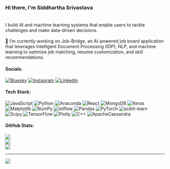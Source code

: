 ### Hi there, I'm Siddhartha Srivastava<br><br>
I build AI and machine learning systems that enable users to tackle challenges and make data-driven decisions.<br><br>🔭 I’m currently working on Job-Bridge, an AI-powered job board application that leverages Intelligent Document Processing (IDP), NLP, and machine learning to optimize job matching, resume customization, and skill recommendations.


#### Socials:
[![Bluesky](https://img.shields.io/badge/bluesky-0285FF?style=for-the-badge&logo=bluesky&logoColor=%23FFFFFF)](https://bsky.app/profile/realsiddhartha.bsky.social) [![Instagram](https://img.shields.io/badge/Instagram-%23E4405F.svg?logo=Instagram&logoColor=white)](https://instagram.com/realsiddhartha) [![LinkedIn](https://img.shields.io/badge/LinkedIn-%230077B5.svg?logo=linkedin&logoColor=white)](https://linkedin.com/in/realsiddhartha) 

#### Tech Stack:
![JavaScript](https://img.shields.io/badge/javascript-%23323330.svg?style=plastic&logo=javascript&logoColor=%23F7DF1E) ![Python](https://img.shields.io/badge/python-3670A0?style=plastic&logo=python&logoColor=ffdd54) ![Anaconda](https://img.shields.io/badge/Anaconda-%2344A833.svg?style=plastic&logo=anaconda&logoColor=white) ![React](https://img.shields.io/badge/react-%2320232a.svg?style=plastic&logo=react&logoColor=%2361DAFB) ![MongoDB](https://img.shields.io/badge/MongoDB-%234ea94b.svg?style=plastic&logo=mongodb&logoColor=white) ![Keras](https://img.shields.io/badge/Keras-%23D00000.svg?style=plastic&logo=Keras&logoColor=white) ![Matplotlib](https://img.shields.io/badge/Matplotlib-%23ffffff.svg?style=plastic&logo=Matplotlib&logoColor=black) ![NumPy](https://img.shields.io/badge/numpy-%23013243.svg?style=plastic&logo=numpy&logoColor=white) ![mlflow](https://img.shields.io/badge/mlflow-%23d9ead3.svg?style=plastic&logo=numpy&logoColor=blue) ![Pandas](https://img.shields.io/badge/pandas-%23150458.svg?style=plastic&logo=pandas&logoColor=white) ![PyTorch](https://img.shields.io/badge/PyTorch-%23EE4C2C.svg?style=plastic&logo=PyTorch&logoColor=white) ![scikit-learn](https://img.shields.io/badge/scikit--learn-%23F7931E.svg?style=plastic&logo=scikit-learn&logoColor=white) ![Scipy](https://img.shields.io/badge/SciPy-%230C55A5.svg?style=plastic&logo=scipy&logoColor=%white) ![TensorFlow](https://img.shields.io/badge/TensorFlow-%23FF6F00.svg?style=plastic&logo=TensorFlow&logoColor=white) ![Plotly](https://img.shields.io/badge/Plotly-%233F4F75.svg?style=plastic&logo=plotly&logoColor=white) ![C++](https://img.shields.io/badge/c++-%2300599C.svg?style=plastic&logo=c%2B%2B&logoColor=white) ![ApacheCassandra](https://img.shields.io/badge/cassandra-%231287B1.svg?style=plastic&logo=apache-cassandra&logoColor=white)

#### GitHub Stats:
![](https://github-readme-stats.vercel.app/api?username=sid-2209&theme=dark&hide_border=false&include_all_commits=true&count_private=true)<br/>
![](https://github-readme-streak-stats.herokuapp.com/?user=sid-2209&theme=dark&hide_border=false)<br/>
![](https://github-readme-stats.vercel.app/api/top-langs/?username=sid-2209&theme=dark&hide_border=false&include_all_commits=true&count_private=true&layout=compact)

---
[![](https://visitcount.itsvg.in/api?id=sid-2209&icon=5&color=12)](https://visitcount.itsvg.in)
